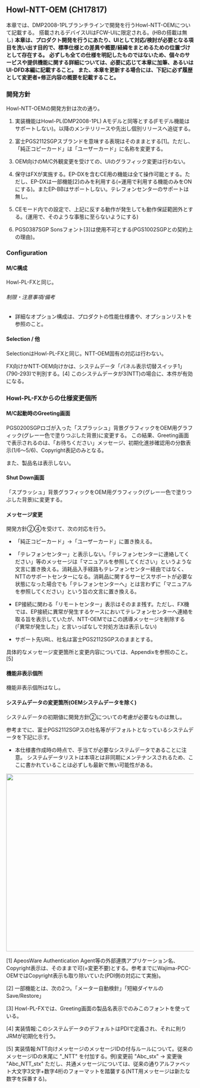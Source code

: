 ## Howl-NTT-OEM (CH17817)
本章では、DMP2008-1PLブランチラインで開発を行うHowl-NTT-OEMについて記載する。
搭載されるデバイスUIはFCW-UIに限定される。(HBの搭載は無し)
**本章は、プロダクト開発を行うにあたり、UIとして対応/検討が必要となる項目を洗い出す目的で、標準仕様との差異や概要/経緯をまとめるための位置づけとして存在する。**
**必ずしも全ての仕様を明記したものではないため、個々のサービスや提供機能に関する詳細については、必要に応じて本章に加筆、あるいはUI-DFD本編に記載すること。**
**また、本章を更新する場合には、下記に必ず履歴として変更者+修正内容の概要を記載すること。**

### 開発方針

Howl-NTT-OEMの開発方針は次の通り。

1.  実装機能はHowl-PL(DMP2008-1PL)
    Aモデルと同等とする(Fモデル機能はサポートしない)。以降のメンテリリースや先出し個別リリースへ追従する。

2.  富士PGS2112SGPスブランドを意味する表現はそのままとする[1]。ただし、「純正コピーカード」は「ユーザーカード」に名称を変更する。

3.  OEM向けのM/C外観変更を受けての、UIのグラフィック変更は行わない。

4.  保守はFXが実施する。EP-DXを含むCE用の機能は全て操作可能とする。ただし、EP-DXは一部機能[2]のみを利用する(=運用で利用する機能のみをONにする)。またEP-BBはサポートしない。テレフォンセンターのサポートは無し。

5.  CEモード内での設定で、上記に反する動作が発生しても動作保証範囲外とする。(運用で、そのような事態に至らないようにする)

6.  PGS0387SGP
    Sonsフォント[3]は使用不可とする(PGS1002SGPとの契約上の理由)。

### Configuration

#### M/C構成

Howl-PL-FXと同じ。

###### 制限・注意事項/備考

-   詳細なオプション構成は、プロダクトの性能仕様書や、オプションリストを参照のこと。

#### Selection / 他

SelectionはHowl-PL-FXと同じ。NTT-OEM固有の対応は行わない。

FX向けかNTT-OEM向けかは、システムデータ「パネル表示切替スイッチ1」(790-293)で判別する。[4] このシステムデータが3(NTT)の場合に、本件が有効になる。

### Howl-PL-FXからの仕様変更個所

#### M/C起動時のGreeting画面
PGS0200SGPロゴが入った「スプラッシュ」背景グラフィックをOEM用グラフィック(グレー一色で塗りつぶした背景)に変更する。
この結果、Greeting画面で表示されるのは、「お待ちください」メッセージ、初期化進捗確認用の分数表示(1/6～5/6)、Copyright表記のみとなる。

 また、製品名は表示しない。

#### Shut Down画面

「スプラッシュ」背景グラフィックをOEM用グラフィック(グレー一色で塗りつぶした背景)に変更する。

#### メッセージ変更

開発方針②④を受けて、次の対応を行う。

-   「純正コピーカード」→「ユーザーカード」に置き換える。

-   「テレフォンセンター」と表示しない。「テレフォンセンターに連絡してください」等のメッセージは「マニュアルを参照してください」というような文言に置き換える。消耗品入手経路もテレフォンセンター経由ではなく、NTTのサポートセンターになる。消耗品に関するサービスサポートが必要な状態になった場合でも「テレフォンセンターへ」とは言わずに「マニュアルを参照してください」という旨の文言に置き換える。

-   EP接続に関わる「リモートセンター」表示はそのまま残す。ただし、FX機では、EP接続に異常が発生するケースにおいてテレフォンセンターへ連絡を取る旨を表示していたが、NTT-OEMではこの誘導メッセージを削除する(「異常が発生した」と言いっぱなしで対処方法は表示しない)

-   サポート先URL、社名は富士PGS2112SGPスのままとする。

具体的なメッセージ変更箇所と変更内容については、Appendixを参照のこと。[5]

#### 機能非表示個所

機能非表示個所はなし。

#### システムデータの変更箇所(OEMシステムデータを除く)

システムデータの初期値に開発方針②についての考慮が必要なものは無し。

参考までに、富士PGS2112SGPスの社名等がデフォルトとなっているシステムデータを下記に示す。

-   本仕様書作成時の時点で、手当てが必要なシステムデータであることに注意。
システムデータリストは本項とは非同期にメンテナンスされるため、ここに書かれていることは必ずしも最新で無い可能性がある。

<img src="image\97.7 Howl-NTT-OEM/media/image1.gif" style="width:10.51389in;height:4.95833in" />

[1] ApeosWare Authentication
Agent等の外部連携アプリケーション名、Copyright表示は、そのままで可(=変更不要)とする。参考までにWajima-PCC-OEMではCopyright表示も取り除いていた(PDI側の対応にて実施)。

[2] 一部機能とは、次の2つ。「メーター自動検針」「短縮ダイヤルのSave/Restore」

[3] Howl-PL-FXでは、Greeting画面の製品名表示でのみこのフォントを使っている。

[4] 実装情報:このシステムデータのデフォルトはPDIで定義され、それに則りJRMが初期化を行う。

[5] 実装情報:NTT向けメッセージのメッセージIDの付与ルールについて。従来のメッセージIDの末尾に
"\_NTT" を付加する。例)変更前 "Abc\_stx" → 変更後
"Abc\_NTT\_stx"  ただし、共通メッセージについては、従来の通りアルファベット大文字3文字+数字4桁のフォーマットを踏襲する(NTT用メッセージは新たな数字を採番する)。